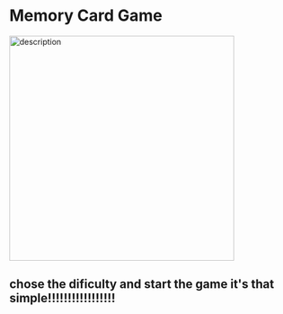 # Memory Card Game


<img align="center" alt="description" width="400px" src="https://www.codester.com/static/uploads/items/000/003/3290/preview-xl.jpg"/>

<br/>

## chose the dificulty and start the game it's that simple!!!!!!!!!!!!!!!!!